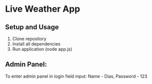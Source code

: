 # Live Weather App

## Setup and Usage
1. Clone repository
2. Install all dependencies
3. Run application (node app.js)

## Admin Panel:
To enter admin panel in login field input: Name - Dias, Password - 123
